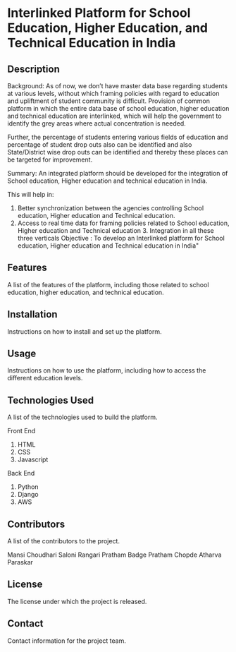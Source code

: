 # Interlinked Platform for School Education, Higher Education, and Technical Education in India

## Description

Background: As of now, we don’t have master data base regarding students at various levels, without which framing policies with regard to education and upliftment of student community is difficult. Provision of common platform in which the entire data base of school education, higher education and technical education are interlinked, which will help the government to identify the grey areas where actual concentration is needed. 

Further, the percentage of students entering various fields of education and percentage of student drop outs also can be identified and also State/District wise drop outs can be identified and thereby these places can be targeted for improvement. 

Summary: An integrated platform should be developed for the integration of School education, Higher education and technical education in India. 

This will help in: 
1. Better synchronization between the agencies controlling School education, Higher education and Technical education. 
2. Access to real time data for framing policies related to School education, Higher education and Technical education 3. Integration in all these three verticals Objective : 
To develop an Interlinked platform for School education, Higher education and Technical education in India"

## Features

A list of the features of the platform, including those related to school education, higher education, and technical education.

## Installation

Instructions on how to install and set up the platform.

## Usage

Instructions on how to use the platform, including how to access the different education levels.

## Technologies Used

A list of the technologies used to build the platform.

Front End
1. HTML
2. CSS
3. Javascript

Back End
1. Python
2. Django
3. AWS

## Contributors

A list of the contributors to the project.

Mansi Choudhari
Saloni Rangari
Pratham Badge
Pratham Chopde
Atharva Paraskar

## License

The license under which the project is released.

## Contact

Contact information for the project team.
